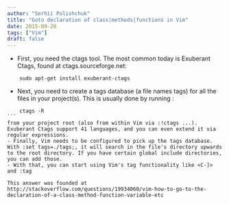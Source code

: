 ```yaml
---
author: "Serhii Polishchuk"
title: "Goto declaration of class|methods|functions in Vim"
date: 2015-09-20
tags: ["Vim"]
draft: false
---
```

<!--more-->
- First, you need the ctags tool. The most common today is Exuberant Ctags, found at ctags.sourceforge.net:
```
    sudo apt-get install exuberant-ctags
```
- Next, you need to create a tags database (a file names tags) for all the files in your project(s). This is usually done by running :
````
    ctags -R
```
from your project root (also from within Vim via :!ctags ...). Exuberant Ctags support 41 languages, and you can even extend it via regular expressions.
- Finally, Vim needs to be configured to pick up the tags database. With :set tags=./tags;, it will search in the file's directory upwards to the root directory. If you have certain global include directories, you can add those.
- With that, you can start using Vim's tag functionality like <C-]> and :tag

This answer was founded at http://stackoverflow.com/questions/19934060/vim-how-to-go-to-the-declaration-of-a-class-method-function-variable-etc
